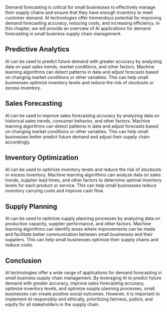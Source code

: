 
Demand forecasting is critical for small businesses to effectively manage their supply chains and ensure that they have enough inventory to meet customer demand. AI technologies offer tremendous potential for improving demand forecasting accuracy, reducing costs, and increasing efficiency. In this chapter, we will provide an overview of AI applications for demand forecasting in small business supply chain management.

Predictive Analytics
--------------------

AI can be used to predict future demand with greater accuracy by analyzing data on past sales trends, market conditions, and other factors. Machine learning algorithms can detect patterns in data and adjust forecasts based on changing market conditions or other variables. This can help small businesses optimize inventory levels and reduce the risk of stockouts or excess inventory.

Sales Forecasting
-----------------

AI can be used to improve sales forecasting accuracy by analyzing data on historical sales trends, consumer behavior, and other factors. Machine learning algorithms can detect patterns in data and adjust forecasts based on changing market conditions or other variables. This can help small businesses better predict future demand and adjust their supply chain accordingly.

Inventory Optimization
----------------------

AI can be used to optimize inventory levels and reduce the risk of stockouts or excess inventory. Machine learning algorithms can analyze data on sales trends, supplier lead times, and other factors to determine optimal inventory levels for each product or service. This can help small businesses reduce inventory carrying costs and improve cash flow.

Supply Planning
---------------

AI can be used to optimize supply planning processes by analyzing data on production capacity, supplier performance, and other factors. Machine learning algorithms can identify areas where improvements can be made and facilitate better communication between small businesses and their suppliers. This can help small businesses optimize their supply chains and reduce costs.

Conclusion
----------

AI technologies offer a wide range of applications for demand forecasting in small business supply chain management. By leveraging AI to predict future demand with greater accuracy, improve sales forecasting accuracy, optimize inventory levels, and optimize supply planning processes, small businesses can create positive social outcomes. However, it is important to implement AI responsibly and ethically, prioritizing fairness, justice, and equity for all stakeholders in the supply chain.
